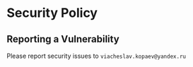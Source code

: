 # Security Policy

## Reporting a Vulnerability

Please report security issues to `viacheslav.kopaev@yandex.ru`
